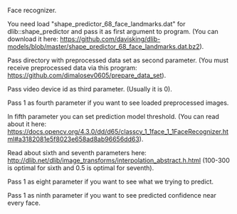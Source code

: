 Face recognizer.

You need load "shape_predictor_68_face_landmarks.dat" for dlib::shape_predictor and pass it as first argument to program. (You can download it here: https://github.com/davisking/dlib-models/blob/master/shape_predictor_68_face_landmarks.dat.bz2).

Pass directory with preprocessed data set as second parameter. (You must receive preprocessed data via this program: https://github.com/dimalosev0605/prepare_data_set).

Pass video device id as third parameter. (Usually it is 0).

Pass 1 as fourth parameter if you want to see loaded preprocessed images.

In fifth parameter you can set prediction model threshold. (You can read about it here: https://docs.opencv.org/4.3.0/dd/d65/classcv_1_1face_1_1FaceRecognizer.html#a3182081e5f8023e658ad8ab96656dd63).

Read about sixth and seventh parameters here: http://dlib.net/dlib/image_transforms/interpolation_abstract.h.html (100-300 is optimal for sixth and 0.5 is optimal for seventh).

Pass 1 as eight parameter if you want to see what we trying to predict.

Pass 1 as ninth parameter if you want to see predicted confidence near every face.







